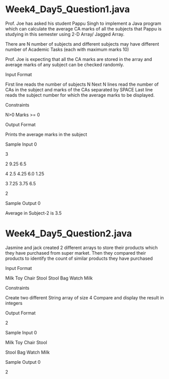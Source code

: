 # Week4_Day5_Question1.java

Prof. Joe has asked his student Pappu Singh to implement a Java program which can calculate the average CA marks of all the subjects that Pappu is studying in this semester using 2-D Array/ Jagged Array.

There are N number of subjects and different subjects may have different number of Academic Tasks (each with maximum marks 10)

Prof. Joe is expecting that all the CA marks are stored in the array and average marks of any subject can be checked randomly.

Input Format

First line reads the number of subjects N Next N lines read the number of CAs in the subject and marks of the CAs separated by SPACE Last line reads the subject number for which the average marks to be displayed.

Constraints

N>0 Marks >= 0

Output Format

Prints the average marks in the subject

Sample Input 0

3

2 9.25 6.5

4 2.5 4.25 6.0 1.25

3 7.25 3.75 6.5

2

Sample Output 0

Average in Subject-2 is 3.5

# Week4_Day5_Question2.java

Jasmine and jack created 2 different arrays to store their products which they have purchased from super market. Then they compared their products to identify the count of similar products they have purchased

Input Format

Milk Toy Chair Stool Stool Bag Watch Milk

Constraints

Create two different String array of size 4 Compare and display the result in integers

Output Format

2

Sample Input 0

Milk Toy Chair Stool

Stool Bag Watch Milk

Sample Output 0

2
